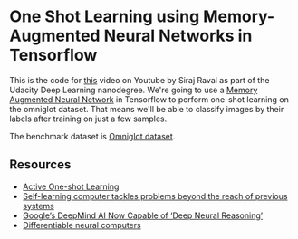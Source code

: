 # One Shot Learning using Memory-Augmented Neural Networks in Tensorflow

This is the code for [this](https://youtu.be/tChcZpBbTTA) video on Youtube by Siraj Raval as part of the Udacity Deep Learning nanodegree. We're going to use a [Memory Augmented Neural Network](https://arxiv.org/abs/1605.06065) in Tensorflow to perform one-shot learning on the omniglot dataset. That means we'll be able to classify images by their labels after training on just a few samples. 

The benchmark dataset is [Omniglot dataset](https://github.com/brendenlake/omniglot).


## Resources

* [Active One-shot Learning](https://www.youtube.com/watch?v=CzQSQ_0Z-QU)
* [Self-learning computer tackles problems beyond the reach of previous systems](https://phys.org/news/2016-10-self-learning-tackles-problems-previous.html)
* [Google’s DeepMind AI Now Capable of ‘Deep Neural Reasoning’](https://thenewstack.io/googles-deepmind-ai-now-capable-deep-neural-reasoning/)
* [Differentiable neural computers](https://deepmind.com/blog/differentiable-neural-computers/)